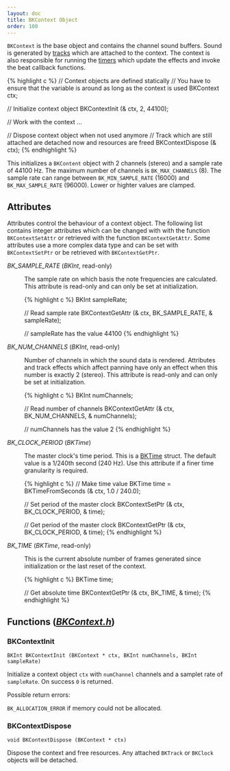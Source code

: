 ```yaml
---
layout: doc
title: BKContext Object
order: 100
---
```


`BKContext` is the base object and contains the channel sound buffers. Sound is generated by [tracks](../track/) which are attached to the context. The context is also responsible for running the [timers](../clocks/) which update the effects and invoke the beat callback functions.

{% highlight c %}
// Context objects are defined statically
// You have to ensure that the variable is around as long as the context is used
BKContext ctx;

// Initialize context object
BKContextInit (& ctx, 2, 44100);

// Work with the context
...

// Dispose context object when not used anymore
// Track which are still attached are detached now and resources are freed
BKContextDispose (& ctx);
{% endhighlight %}

This initializes a `BKContent` object with 2 channels (stereo) and a sample rate of 44100 Hz. The maximum number of channels is `BK_MAX_CHANNELS` (8). The sample rate can range between `BK_MIN_SAMPLE_RATE` (16000) and `BK_MAX_SAMPLE_RATE` (96000). Lower or highter values are clamped.

## Attributes

Attributes control the behaviour of a context object. The following list contains integer attributes which can be changed with with the function `BKContextSetAttr` or retrieved with the function `BKContextGetAttr`. Some attributes use a more complex data type and can be set with `BKContextSetPtr` or be retrieved with `BKContextGetPtr`.

<dl>
<dt><var>BK_SAMPLE_RATE</var> (<var>BKInt</var>, read-only)</dt>
<dd>

<p>The sample rate on which basis the note frequencies are calculated. This attribute is read-only and can only be set at initialization.</p>

{% highlight c %}
BKInt sampleRate;

// Read sample rate
BKContextGetAttr (& ctx, BK_SAMPLE_RATE, & sampleRate);

// sampleRate has the value 44100
{% endhighlight %}

</dd>
<dt><var>BK_NUM_CHANNELS</var> (<var>BKInt</var>, read-only)</dt>
<dd>

<p>Number of channels in which the sound data is rendered. Attributes and track effects which affect panning have only an effect when this number is exactly 2 (stereo). This attribute is read-only and can only be set at initialization.</p>

{% highlight c %}
BKInt numChannels;

// Read number of channels
BKContextGetAttr (& ctx, BK_NUM_CHANNELS, & numChannels);

// numChannels has the value 2
{% endhighlight %}

</dd>

<dt><var>BK_CLOCK_PERIOD</var> (<var>BKTime</var>)</dt>
<dd>

<p>The master clock's time period. This is a <a href="../clocks/">BKTime</a> struct. The default value is a 1/240th second (240 Hz). Use this attribute if a finer time granularity is required.</p>

{% highlight c %}
// Make time value
BKTime time = BKTimeFromSeconds (& ctx, 1.0 / 240.0);

// Set period of the master clock
BKContextSetPtr (& ctx, BK_CLOCK_PERIOD, & time);

// Get period of the master clock
BKContextGetPtr (& ctx, BK_CLOCK_PERIOD, & time);
{% endhighlight %}

</dd>
<dt><var>BK_TIME</var> (<var>BKTime</var>, read-only)</dt>
<dd>

<p>This is the current absolute number of frames generated since initialization or the last reset of the context.</p>

{% highlight c %}
BKTime time;

// Get absolute time
BKContextGetPtr (& ctx, BK_TIME, & time);
{% endhighlight %}

</dd>
</dl>

## Functions <span class="header-file">(<a href="https://github.com/detomon/BlipKit/blob/master/src/BKContext.h"><var>BKContext.h</var></a>)</span>

### BKContextInit

	BKInt BKContextInit (BKContext * ctx, BKInt numChannels, BKInt sampleRate)

Initialize a context object `ctx` with `numChannel` channels and a samplet rate of `sampleRate`. On success `0` is returned.

Possible return errors:

`BK_ALLOCATION_ERROR` if memory could not be allocated.

### BKContextDispose

	void BKContextDispose (BKContext * ctx)

Dispose the context and free resources. Any attached `BKTrack` or `BKClock` objects will be detached.
